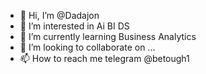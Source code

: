 - 👋 Hi, I’m @Dadajon
- 👀 I’m interested in Ai BI DS
- 🌱 I’m currently learning Business Analytics
- 💞️ I’m looking to collaborate on ...
- 📫 How to reach me  telegram @betough1

<!---
Dadajon1/Dadajon1 is a ✨ special ✨ repository because its `README.md` (this file) appears on your GitHub profile.
You can click the Preview link to take a look at your changes.
--->
